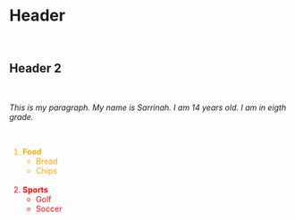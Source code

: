 <h1>Header</h1>
<br>
<h2>Header 2</h2>
<br>
<p><i>This is my paragraph. My name is Sarrinah. I am 14 years old. I am in eigth grade.</i></p>
<br>
<ol>
 <li style="color:Orange;"><b>Food</b>
<ul>
<li> Bread</li>
<li> Chips</li>
</ul>
</li>
 <br>
 <li style="color:Red;"><b>Sports</b>
<ul>
<li> Golf</li>
<li> Soccer</li>
</ul>
</li>
